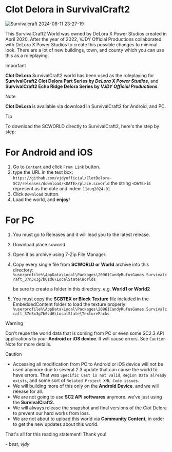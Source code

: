 # Clot Delora in SurvivalCraft2
![Survivalcraft 2024-08-11 23-27-19](https://github.com/user-attachments/assets/26aee563-4007-466b-b49b-e8a20b6f3854)


This SurvivalCraft2 World was owned by DeLora X Power Studios created in April 2020.
After the year of 2022, VJDY Official Productions collaborated with DeLora X Power Studios to create this possible changes to minimal look.
There are a lot of new buildings, town, and county which you can use this as a roleplaying.

> [!IMPORTANT]
> **Clot DeLora** SurvivalCraft2 world has been used as the roleplaying for **SurvivalCraft2 Clot Delora Part Series by _DeLora X Power Studios_**, and **SurvivalCraft2 Echo Ridge Delora Series by _VJDY Official Productions_**.

> [!NOTE]
> **Clot DeLora** is available via download in SurvivalCraft2 for Android, and PC.

> [!TIP]
> To download the SCWORLD directly to SurvivalCraft2, here's the step by step:
> # For Android and iOS
> 1. Go to `Content` and click `From Link` button.
> 2. type the URL in the text box: `https://github.com/vjdyofficial/ClotDelora-SC2/releases/download/<DATE>/place.scworld`
>    the string `<DATE>` is represent as the date and index: `11aug2024-01`
> 3. Click `Download` button.
> 4. Load the world, and **enjoy**!
> # For PC
> 1. You must go to Releases and it will lead you to the latest release.
> 2. Download place.scworld
> 3. Open it as archive using 7-Zip File Manager.
> 4. Copy every single file from **SCWORLD or World** archive into this directory:
>    `%userprofile%\AppData\Local\Packages\20961CandyRufusGames.Survivalcraft_37n3x3g7b0zd6\LocalState\Worlds`
>    
>    be sure to create a folder in this directory. e.g. **World1 or World2**
> 5. You must copy the **SCBTEX or Block Texture** file included in the EmbeddedContent folder to load the texture properly:
>    `%userprofile%\AppData\Local\Packages\20961CandyRufusGames.Survivalcraft_37n3x3g7b0zd6\LocalState\TexturePacks`

> [!WARNING]
> Don't reuse the world data that is coming from PC or even some SC2.3 API applications to your **Android or iOS device**. It will cause errors. See `Caution` Note for more details.

> [!CAUTION]
> - Accessing all modification from PC to Android or iOS device will not be used anymore due to several 2.3 update that can cause the world to have errors. That was `Specific Cast is not valid`, `Region Data already exists`, and some sort of `Related Project XML Code issues`.
> - We will building more of this only on the **Android Device**. and we will release for all.
> - We are not going to use **SC2 API softwares** anymore. we've just using the **SurvivalCraft2.**
> - We will always release the snapshot and final versions of the Clot Delora to prevent our hard works from loss.
> - We are not about to upload this world via **Community Content**, in order to get the new updates about this world.

That's all for this reading statement!
Thank you!

_- best, vjdy_
